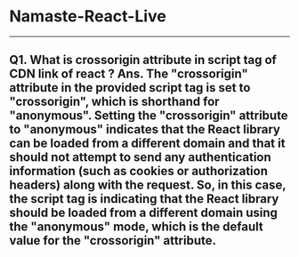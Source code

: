 # Namaste-React-Live

-------------------------------------------------------------------------------------------------
Q1. What is crossorigin attribute in script tag of CDN link of react ?
Ans.  The "crossorigin" attribute in the provided script tag is set to "crossorigin", which is shorthand for "anonymous".
Setting the "crossorigin" attribute to "anonymous" indicates that the React library can be loaded from a different domain and that it should not attempt to send any authentication information (such as cookies or authorization headers) along with the request.
So, in this case, the script tag is indicating that the React library should be loaded from a different domain using the "anonymous" mode, which is the default value for the "crossorigin" attribute.
------------------------------------------------------------------------------------
